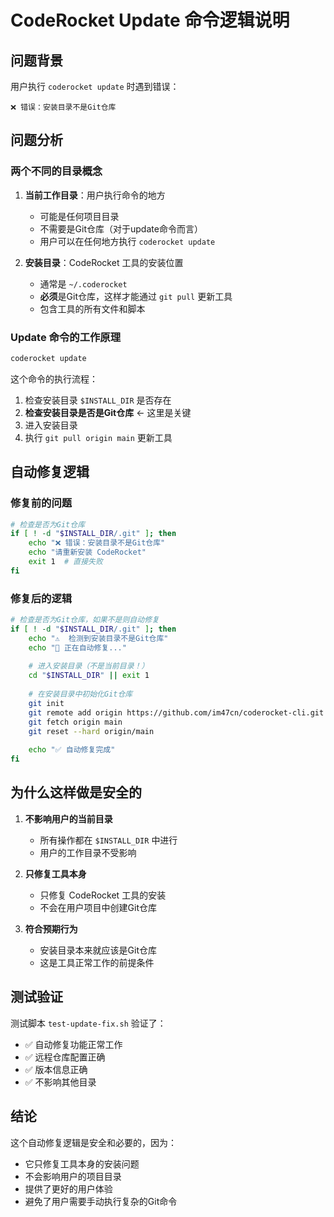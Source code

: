 # CodeRocket Update 命令逻辑说明

## 问题背景

用户执行 `coderocket update` 时遇到错误：
```
❌ 错误：安装目录不是Git仓库
```

## 问题分析

### 两个不同的目录概念

1. **当前工作目录**：用户执行命令的地方
   - 可能是任何项目目录
   - 不需要是Git仓库（对于update命令而言）
   - 用户可以在任何地方执行 `coderocket update`

2. **安装目录**：CodeRocket 工具的安装位置
   - 通常是 `~/.coderocket`
   - **必须**是Git仓库，这样才能通过 `git pull` 更新工具
   - 包含工具的所有文件和脚本

### Update 命令的工作原理

```bash
coderocket update
```

这个命令的执行流程：

1. 检查安装目录 `$INSTALL_DIR` 是否存在
2. **检查安装目录是否是Git仓库** ← 这里是关键
3. 进入安装目录
4. 执行 `git pull origin main` 更新工具

## 自动修复逻辑

### 修复前的问题
```bash
# 检查是否为Git仓库
if [ ! -d "$INSTALL_DIR/.git" ]; then
    echo "❌ 错误：安装目录不是Git仓库"
    echo "请重新安装 CodeRocket"
    exit 1  # 直接失败
fi
```

### 修复后的逻辑
```bash
# 检查是否为Git仓库，如果不是则自动修复
if [ ! -d "$INSTALL_DIR/.git" ]; then
    echo "⚠️  检测到安装目录不是Git仓库"
    echo "🔧 正在自动修复..."
    
    # 进入安装目录（不是当前目录！）
    cd "$INSTALL_DIR" || exit 1
    
    # 在安装目录中初始化Git仓库
    git init
    git remote add origin https://github.com/im47cn/coderocket-cli.git
    git fetch origin main
    git reset --hard origin/main
    
    echo "✅ 自动修复完成"
fi
```

## 为什么这样做是安全的

1. **不影响用户的当前目录**
   - 所有操作都在 `$INSTALL_DIR` 中进行
   - 用户的工作目录不受影响

2. **只修复工具本身**
   - 只修复 CodeRocket 工具的安装
   - 不会在用户项目中创建Git仓库

3. **符合预期行为**
   - 安装目录本来就应该是Git仓库
   - 这是工具正常工作的前提条件

## 测试验证

测试脚本 `test-update-fix.sh` 验证了：
- ✅ 自动修复功能正常工作
- ✅ 远程仓库配置正确
- ✅ 版本信息正确
- ✅ 不影响其他目录

## 结论

这个自动修复逻辑是安全和必要的，因为：
- 它只修复工具本身的安装问题
- 不会影响用户的项目目录
- 提供了更好的用户体验
- 避免了用户需要手动执行复杂的Git命令
